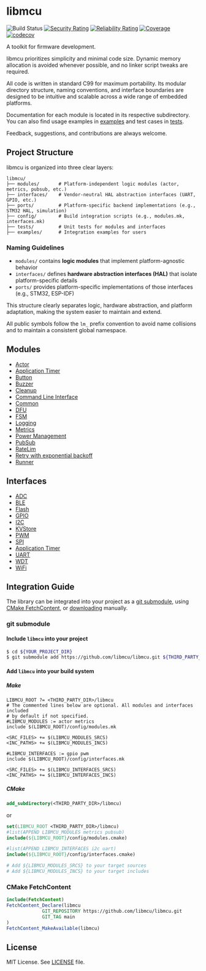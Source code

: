 # libmcu
![Build Status](https://github.com/onkwon/libmcu/workflows/build/badge.svg)
[![Security Rating](https://sonarcloud.io/api/project_badges/measure?project=libmcu_libmcu&metric=security_rating)](https://sonarcloud.io/dashboard?id=libmcu_libmcu)
[![Reliability Rating](https://sonarcloud.io/api/project_badges/measure?project=libmcu_libmcu&metric=reliability_rating)](https://sonarcloud.io/dashboard?id=libmcu_libmcu)
[![Coverage](https://sonarcloud.io/api/project_badges/measure?project=libmcu_libmcu&metric=coverage)](https://sonarcloud.io/dashboard?id=libmcu_libmcu)
[![codecov](https://codecov.io/gh/onkwon/libmcu/branch/master/graph/badge.svg?token=KBLNIEKUF4)](https://codecov.io/gh/onkwon/libmcu)

A toolkit for firmware development.

libmcu prioritizes simplicity and minimal code size. Dynamic memory allocation
is avoided whenever possible, and no linker script tweaks are required.

All code is written in standard C99 for maximum portability. Its modular
directory structure, naming conventions, and interface boundaries are designed
to be intuitive and scalable across a wide range of embedded platforms.

Documentation for each module is located in its respective subdirectory.
You can also find usage examples in [examples](examples) and test cases in
[tests](tests/src).

Feedback, suggestions, and contributions are always welcome.

## Project Structure

libmcu is organized into three clear layers:

```plaintext
libmcu/
├── modules/       # Platform-independent logic modules (actor, metrics, pubsub, etc.)
├── interfaces/    # Vendor-neutral HAL abstraction interfaces (UART, GPIO, etc.)
├── ports/         # Platform-specific backend implementations (e.g., STM32 HAL, simulation)
├── config/        # Build integration scripts (e.g., modules.mk, interfaces.mk)
├── tests/         # Unit tests for modules and interfaces
├── examples/      # Integration examples for users
```

### Naming Guidelines

- `modules/` contains **logic modules** that implement platform-agnostic behavior
- `interfaces/` defines **hardware abstraction interfaces (HAL)** that isolate platform-specific details
- `ports/` provides platform-specific implementations of those interfaces (e.g., STM32, ESP-IDF)

This structure clearly separates logic, hardware abstraction, and platform
adaptation, making the system easier to maintain and extend.

All public symbols follow the `lm_` prefix convention to avoid name collisions
and to maintain a consistent global namespace.

## Modules
* [Actor](modules/actor)
* [Application Timer](modules/apptimer)
* [Button](modules/button)
* [Buzzer](modules/buzzer)
* [Cleanup](modules/cleanup)
* [Command Line Interface](modules/cli)
* [Common](modules/common)
* [DFU](modules/dfu)
* [FSM](modules/fsm)
* [Logging](modules/logging)
* [Metrics](modules/metrics)
* [Power Management](modules/pm)
* [PubSub](modules/pubsub)
* [RateLim](modules/ratelim)
* [Retry with exponential backoff](modules/retry)
* [Runner](modules/runner)

## Interfaces
* [ADC](interfaces/adc)
* [BLE](interfaces/ble)
* [Flash](interfaces/flash)
* [GPIO](interfaces/gpio)
* [I2C](interfaces/i2c)
* [KVStore](interfaces/kvstore)
* [PWM](interfaces/pwm)
* [SPI](interfaces/spi)
* [Application Timer](interfaces/apptmr)
* [UART](interfaces/uart)
* [WDT](interfaces/wdt)
* [WiFi](interfaces/wifi)

## Integration Guide
The library can be integrated into your project as a [git
submodule](https://git-scm.com/book/en/v2/Git-Tools-Submodules), using [CMake
FetchContent](https://cmake.org/cmake/help/latest/module/FetchContent.html), or
[downloading](https://github.com/libmcu/libmcu/archive/refs/heads/main.zip)
manually.

### git submodule
#### Include `libmcu` into your project

```bash
$ cd ${YOUR_PROJECT_DIR}
$ git submodule add https://github.com/libmcu/libmcu.git ${THIRD_PARTY_DIR}/libmcu
```

#### Add `libmcu` into your build system
##### Make

```make
LIBMCU_ROOT ?= <THIRD_PARTY_DIR>/libmcu
# The commented lines below are optional. All modules and interfaces included
# by default if not specified.
#LIBMCU_MODULES := actor metrics
include $(LIBMCU_ROOT)/config/modules.mk

<SRC_FILES> += $(LIBMCU_MODULES_SRCS)
<INC_PATHS> += $(LIBMCU_MODULES_INCS)

#LIBMCU_INTERFACES := gpio pwm
include $(LIBMCU_ROOT)/config/interfaces.mk

<SRC_FILES> += $(LIBMCU_INTERFACES_SRCS)
<INC_PATHS> += $(LIBMCU_INTERFACES_INCS)
```

##### CMake

```cmake
add_subdirectory(<THIRD_PARTY_DIR>/libmcu)
```

or

```cmake
set(LIBMCU_ROOT <THIRD_PARTY_DIR>/libmcu)
#list(APPEND LIBMCU_MODULES metrics pubsub)
include(${LIBMCU_ROOT}/config/modules.cmake)

#list(APPEND LIBMCU_INTERFACES i2c uart)
include(${LIBMCU_ROOT}/config/interfaces.cmake)

# Add ${LIBMCU_MODULES_SRCS} to your target sources
# Add ${LIBMCU_MODULES_INCS} to your target includes
```

### CMake FetchContent

```cmake
include(FetchContent)
FetchContent_Declare(libmcu
		     GIT_REPOSITORY https://github.com/libmcu/libmcu.git
		     GIT_TAG main
)
FetchContent_MakeAvailable(libmcu)
```

## License

MIT License. See [LICENSE](LICENSE) file.
